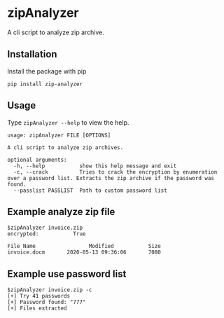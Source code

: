 # zipAnalyzer
A cli script to analyze zip archive.

## Installation

Install the package with pip

    pip install zip-analyzer

## Usage
Type ```zipAnalyzer --help``` to view the help.

```
usage: zipAnalyzer FILE [OPTIONS]

A cli script to analyze zip archives.

optional arguments:
  -h, --help           show this help message and exit
  -c, --crack          Tries to crack the encryption by enumeration over a password list. Extracts the zip archive if the password was found.
  --passlist PASSLIST  Path to custom password list
```

## Example analyze zip file
```
$zipAnalyzer invoice.zip
encrypted:           True

File Name                 Modified           Size
invoice.docm       2020-05-13 09:36:06       7080
```

## Example use password list
```
$zipAnalyzer invoice.zip -c
[+] Try 41 passwords
[+] Password found: "777"
[+] Files extracted
```